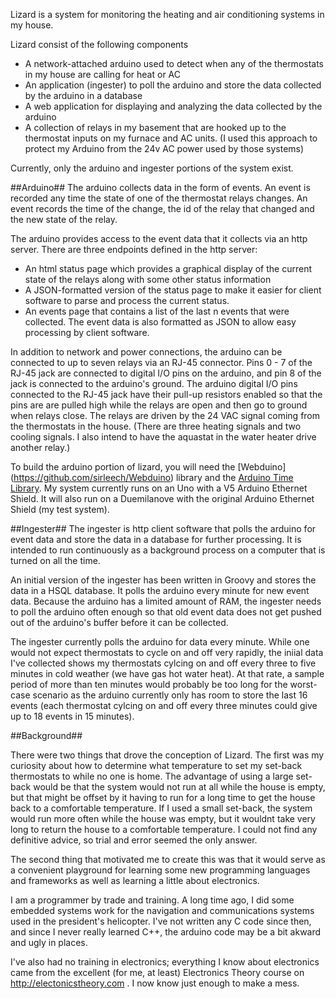 Lizard is a system for monitoring the heating and air conditioning systems in my house.  

Lizard consist of the following components

 *    A network-attached arduino used to detect when any of the thermostats in my house are calling for heat or AC
 *    An application (ingester) to poll the arduino and store the data collected by the arduino in a database
 *    A web application for displaying and analyzing the data collected by the arduino
 *    A collection of relays in my basement that are hooked up to the thermostat inputs on my furnace and AC units.
      (I used this approach to protect my Arduino from the 24v AC power used by those systems)

Currently, only the arduino and ingester portions of the system exist.  

##Arduino##
The arduino collects data in the form of events.  An event is recorded any time the state of one of the thermostat 
relays changes.  An event records the time of the change, the id of the relay that changed and the new state of the relay.

The arduino provides access to the event data that it collects via an http server.  There are three endpoints defined in
the http server:
 *    An html status page which provides a graphical display of the current state of the relays along with some other
      status information
 *    A JSON-formatted version of the status page to make it easier for client software to parse and process the 
      current status.
 *    An events page that contains a list of the last n events that were collected.  The event data is also formatted
      as JSON to allow easy processing by client software.

In addition to network and power connections, the arduino can be connected to up to seven relays via an RJ-45 
connector.  Pins 0 - 7 of the RJ-45 jack are connected to digital I/O pins on the arduino, and pin 8 of the jack
is connected to the arduino's ground.  The arduino digital I/O pins connected to the RJ-45 jack have their pull-up
resistors enabled so that the pins are are pulled high while the relays are open and then go to ground when relays close. 
The relays are driven by the 24 VAC signal coming from the thermostats in the house. (There are three heating signals and
two cooling signals.  I also intend to have the aquastat in the water heater drive another relay.)

To build the arduino portion of lizard, you will need the [Webduino] (https://github.com/sirleech/Webduino) library and the 
[Arduino Time Library](http://www.arduino.cc/playground/Code/Time).  My system currently runs on an Uno with 
a V5 Arduino Ethernet Shield.  It will also run on a Duemilanove with the original Arduino Ethernet Shield (my test system).


##Ingester##
The ingester is http client software that polls the arduino for event data and store the data in a database
for further processing.  It is intended to run continuously as a background process on a computer that is 
turned on all the time.

An initial version of the ingester has been written in Groovy and stores the data in a HSQL database.  It polls the
arduino every minute for new event data.  Because the arduino has a limited amount of RAM, the ingester needs
to poll the arduino often enough so that old event data does not get pushed out of the arduino's buffer before
it can be collected.  

The ingester currently polls the arduino for data every minute. While one would not expect thermostats to cycle on and 
off very rapidly, the iniial data I've collected shows my thermostats cylcing on and off every three to five minutes 
in cold weather (we have gas hot water heat). At that rate, a sample period of more than ten minutes would probably be
too long for the worst-case scenario as the arduino currently only has room to store the last 16 events (each thermostat 
cylcing on and off every three minutes could give up to 18 events in 15 minutes).


##Background##

There were two things that drove the conception of Lizard.  The first was my curiosity about how to determine 
what temperature to set my set-back thermostats to while no one is home.  The advantage of using a large set-back 
would be that the system would not run at all while the house is empty, but that might be offset by it having to 
run for a long time to get the house back to a comfortable temperature.  If I used a small set-back, the system 
would run more often while the house was empty, but it wouldnt take very long to return the house to a comfortable 
temperature.  I could not find any definitive advice, so trial and error seemed the only answer.

The second thing that motivated me to create this was that it would serve as a convenient playground for learning
some new programming languages and frameworks as well as learning a little about electronics.  

I am a programmer by trade and training.  A long time ago, I did some embedded systems work for the 
navigation and communications systems used in the president's helicopter.  I've not written any C code
since then, and since I never really learned C++, the arduino code may be a bit akward and ugly in places.

I've also had no training in electronics; everything I know about electronics came from the excellent (for me, at least)
Electronics Theory course on http://electonicstheory.com . I now know just enough to make a mess.

